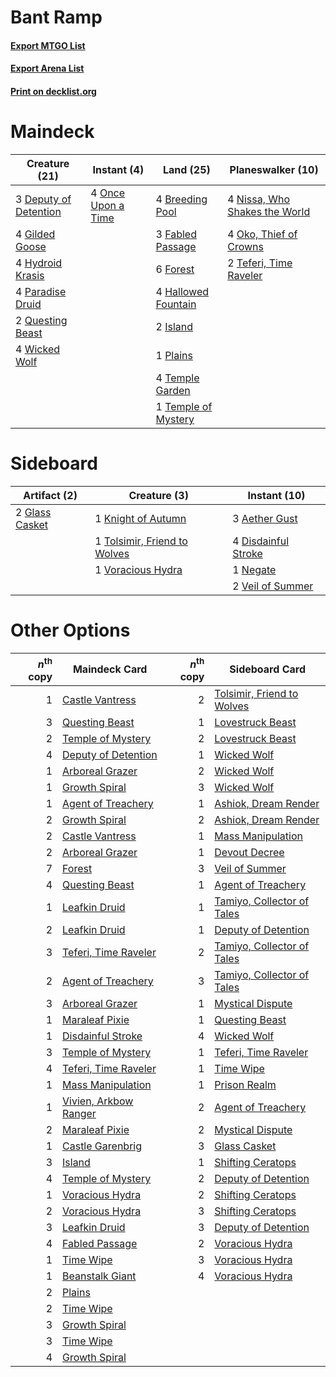 # Bant Ramp

#### [Export MTGO List](../collection/Bant%20Ramp/Bant%20Ramp.txt)
#### [Export Arena List](../collection/Bant%20Ramp/Bant%20Ramp_arena.txt)
#### [Print on decklist.org](http://decklist.org/?deckmain=4%09Breeding%20Pool%0A3%09Deputy%20of%20Detention%0A3%09Fabled%20Passage%0A6%09Forest%0A4%09Gilded%20Goose%0A4%09Hallowed%20Fountain%0A4%09Hydroid%20Krasis%0A2%09Island%0A4%09Nissa,%20Who%20Shakes%20the%20World%0A4%09Oko,%20Thief%20of%20Crowns%0A4%09Once%20Upon%20a%20Time%0A4%09Paradise%20Druid%0A1%09Plains%0A2%09Questing%20Beast%0A2%09Teferi,%20Time%20Raveler%0A4%09Temple%20Garden%0A1%09Temple%20of%20Mystery%0A4%09Wicked%20Wolf&deckside=3%09Aether%20Gust%0A4%09Disdainful%20Stroke%0A2%09Glass%20Casket%0A1%09Knight%20of%20Autumn%0A1%09Negate%0A1%09Tolsimir,%20Friend%20to%20Wolves%0A2%09Veil%20of%20Summer%0A1%09Voracious%20Hydra)
# Maindeck

|                                         Creature (21)                                          |                                         Instant (4)                                         |                                          Land (25)                                           |                                           Planeswalker (10)                                            |
|------------------------------------------------------------------------------------------------|---------------------------------------------------------------------------------------------|----------------------------------------------------------------------------------------------|--------------------------------------------------------------------------------------------------------|
|3 [Deputy of Detention](http://gatherer.wizards.com/Pages/Card/Details.aspx?multiverseid=457309)|4 [Once Upon a Time](http://gatherer.wizards.com/Pages/Card/Details.aspx?multiverseid=473131)|4 [Breeding Pool](http://gatherer.wizards.com/Pages/Card/Details.aspx?multiverseid=97088)     |4 [Nissa, Who Shakes the World](http://gatherer.wizards.com/Pages/Card/Details.aspx?multiverseid=461096)|
|4 [Gilded Goose](http://gatherer.wizards.com/Pages/Card/Details.aspx?multiverseid=473122)       |                                                                                             |3 [Fabled Passage](http://gatherer.wizards.com/Pages/Card/Details.aspx?multiverseid=473206)   |4 [Oko, Thief of Crowns](http://gatherer.wizards.com/Pages/Card/Details.aspx?multiverseid=473159)       |
|4 [Hydroid Krasis](http://gatherer.wizards.com/Pages/Card/Details.aspx?multiverseid=457327)     |                                                                                             |6 [Forest](http://gatherer.wizards.com/Pages/Card/Details.aspx?multiverseid=439860)           |2 [Teferi, Time Raveler](http://gatherer.wizards.com/Pages/Card/Details.aspx?multiverseid=461148)       |
|4 [Paradise Druid](http://gatherer.wizards.com/Pages/Card/Details.aspx?multiverseid=461098)     |                                                                                             |4 [Hallowed Fountain](http://gatherer.wizards.com/Pages/Card/Details.aspx?multiverseid=97071) |                                                                                                        |
|2 [Questing Beast](http://gatherer.wizards.com/Pages/Card/Details.aspx?multiverseid=473133)     |                                                                                             |2 [Island](http://gatherer.wizards.com/Pages/Card/Details.aspx?multiverseid=439857)           |                                                                                                        |
|4 [Wicked Wolf](http://gatherer.wizards.com/Pages/Card/Details.aspx?multiverseid=473143)        |                                                                                             |1 [Plains](http://gatherer.wizards.com/Pages/Card/Details.aspx?multiverseid=439856)           |                                                                                                        |
|                                                                                                |                                                                                             |4 [Temple Garden](http://gatherer.wizards.com/Pages/Card/Details.aspx?multiverseid=405112)    |                                                                                                        |
|                                                                                                |                                                                                             |1 [Temple of Mystery](http://gatherer.wizards.com/Pages/Card/Details.aspx?multiverseid=373571)|                                                                                                        |


# Sideboard

|                                      Artifact (2)                                       |                                             Creature (3)                                              |                                         Instant (10)                                         |
|-----------------------------------------------------------------------------------------|-------------------------------------------------------------------------------------------------------|----------------------------------------------------------------------------------------------|
|2 [Glass Casket](http://gatherer.wizards.com/Pages/Card/Details.aspx?multiverseid=472977)|1 [Knight of Autumn](http://gatherer.wizards.com/Pages/Card/Details.aspx?multiverseid=452933)          |3 [Aether Gust](http://gatherer.wizards.com/Pages/Card/Details.aspx?multiverseid=466796)      |
|                                                                                         |1 [Tolsimir, Friend to Wolves](http://gatherer.wizards.com/Pages/Card/Details.aspx?multiverseid=461151)|4 [Disdainful Stroke](http://gatherer.wizards.com/Pages/Card/Details.aspx?multiverseid=420705)|
|                                                                                         |1 [Voracious Hydra](http://gatherer.wizards.com/Pages/Card/Details.aspx?multiverseid=466954)           |1 [Negate](http://gatherer.wizards.com/Pages/Card/Details.aspx?multiverseid=423707)           |
|                                                                                         |                                                                                                       |2 [Veil of Summer](http://gatherer.wizards.com/Pages/Card/Details.aspx?multiverseid=466952)   |


# Other Options

|*n*<sup>th</sup> copy|                                         Maindeck Card                                          |*n*<sup>th</sup> copy|                                           Sideboard Card                                            |
|--------------------:|------------------------------------------------------------------------------------------------|--------------------:|-----------------------------------------------------------------------------------------------------|
|                    1|[Castle Vantress](http://gatherer.wizards.com/Pages/Card/Details.aspx?multiverseid=473204)      |                    2|[Tolsimir, Friend to Wolves](http://gatherer.wizards.com/Pages/Card/Details.aspx?multiverseid=461151)|
|                    3|[Questing Beast](http://gatherer.wizards.com/Pages/Card/Details.aspx?multiverseid=473133)       |                    1|[Lovestruck Beast](http://gatherer.wizards.com/Pages/Card/Details.aspx?multiverseid=473127)          |
|                    2|[Temple of Mystery](http://gatherer.wizards.com/Pages/Card/Details.aspx?multiverseid=373571)    |                    2|[Lovestruck Beast](http://gatherer.wizards.com/Pages/Card/Details.aspx?multiverseid=473127)          |
|                    4|[Deputy of Detention](http://gatherer.wizards.com/Pages/Card/Details.aspx?multiverseid=457309)  |                    1|[Wicked Wolf](http://gatherer.wizards.com/Pages/Card/Details.aspx?multiverseid=473143)               |
|                    1|[Arboreal Grazer](http://gatherer.wizards.com/Pages/Card/Details.aspx?multiverseid=461076)      |                    2|[Wicked Wolf](http://gatherer.wizards.com/Pages/Card/Details.aspx?multiverseid=473143)               |
|                    1|[Growth Spiral](http://gatherer.wizards.com/Pages/Card/Details.aspx?multiverseid=457322)        |                    3|[Wicked Wolf](http://gatherer.wizards.com/Pages/Card/Details.aspx?multiverseid=473143)               |
|                    1|[Agent of Treachery](http://gatherer.wizards.com/Pages/Card/Details.aspx?multiverseid=466797)   |                    1|[Ashiok, Dream Render](http://gatherer.wizards.com/Pages/Card/Details.aspx?multiverseid=461155)      |
|                    2|[Growth Spiral](http://gatherer.wizards.com/Pages/Card/Details.aspx?multiverseid=457322)        |                    2|[Ashiok, Dream Render](http://gatherer.wizards.com/Pages/Card/Details.aspx?multiverseid=461155)      |
|                    2|[Castle Vantress](http://gatherer.wizards.com/Pages/Card/Details.aspx?multiverseid=473204)      |                    1|[Mass Manipulation](http://gatherer.wizards.com/Pages/Card/Details.aspx?multiverseid=457186)         |
|                    2|[Arboreal Grazer](http://gatherer.wizards.com/Pages/Card/Details.aspx?multiverseid=461076)      |                    1|[Devout Decree](http://gatherer.wizards.com/Pages/Card/Details.aspx?multiverseid=466767)             |
|                    7|[Forest](http://gatherer.wizards.com/Pages/Card/Details.aspx?multiverseid=439860)               |                    3|[Veil of Summer](http://gatherer.wizards.com/Pages/Card/Details.aspx?multiverseid=466952)            |
|                    4|[Questing Beast](http://gatherer.wizards.com/Pages/Card/Details.aspx?multiverseid=473133)       |                    1|[Agent of Treachery](http://gatherer.wizards.com/Pages/Card/Details.aspx?multiverseid=466797)        |
|                    1|[Leafkin Druid](http://gatherer.wizards.com/Pages/Card/Details.aspx?multiverseid=466932)        |                    1|[Tamiyo, Collector of Tales](http://gatherer.wizards.com/Pages/Card/Details.aspx?multiverseid=461147)|
|                    2|[Leafkin Druid](http://gatherer.wizards.com/Pages/Card/Details.aspx?multiverseid=466932)        |                    1|[Deputy of Detention](http://gatherer.wizards.com/Pages/Card/Details.aspx?multiverseid=457309)       |
|                    3|[Teferi, Time Raveler](http://gatherer.wizards.com/Pages/Card/Details.aspx?multiverseid=461148) |                    2|[Tamiyo, Collector of Tales](http://gatherer.wizards.com/Pages/Card/Details.aspx?multiverseid=461147)|
|                    2|[Agent of Treachery](http://gatherer.wizards.com/Pages/Card/Details.aspx?multiverseid=466797)   |                    3|[Tamiyo, Collector of Tales](http://gatherer.wizards.com/Pages/Card/Details.aspx?multiverseid=461147)|
|                    3|[Arboreal Grazer](http://gatherer.wizards.com/Pages/Card/Details.aspx?multiverseid=461076)      |                    1|[Mystical Dispute](http://gatherer.wizards.com/Pages/Card/Details.aspx?multiverseid=473020)          |
|                    1|[Maraleaf Pixie](http://gatherer.wizards.com/Pages/Card/Details.aspx?multiverseid=473158)       |                    1|[Questing Beast](http://gatherer.wizards.com/Pages/Card/Details.aspx?multiverseid=473133)            |
|                    1|[Disdainful Stroke](http://gatherer.wizards.com/Pages/Card/Details.aspx?multiverseid=420705)    |                    4|[Wicked Wolf](http://gatherer.wizards.com/Pages/Card/Details.aspx?multiverseid=473143)               |
|                    3|[Temple of Mystery](http://gatherer.wizards.com/Pages/Card/Details.aspx?multiverseid=373571)    |                    1|[Teferi, Time Raveler](http://gatherer.wizards.com/Pages/Card/Details.aspx?multiverseid=461148)      |
|                    4|[Teferi, Time Raveler](http://gatherer.wizards.com/Pages/Card/Details.aspx?multiverseid=461148) |                    1|[Time Wipe](http://gatherer.wizards.com/Pages/Card/Details.aspx?multiverseid=461150)                 |
|                    1|[Mass Manipulation](http://gatherer.wizards.com/Pages/Card/Details.aspx?multiverseid=457186)    |                    1|[Prison Realm](http://gatherer.wizards.com/Pages/Card/Details.aspx?multiverseid=460953)              |
|                    1|[Vivien, Arkbow Ranger](http://gatherer.wizards.com/Pages/Card/Details.aspx?multiverseid=466953)|                    2|[Agent of Treachery](http://gatherer.wizards.com/Pages/Card/Details.aspx?multiverseid=466797)        |
|                    2|[Maraleaf Pixie](http://gatherer.wizards.com/Pages/Card/Details.aspx?multiverseid=473158)       |                    2|[Mystical Dispute](http://gatherer.wizards.com/Pages/Card/Details.aspx?multiverseid=473020)          |
|                    1|[Castle Garenbrig](http://gatherer.wizards.com/Pages/Card/Details.aspx?multiverseid=473202)     |                    3|[Glass Casket](http://gatherer.wizards.com/Pages/Card/Details.aspx?multiverseid=472977)              |
|                    3|[Island](http://gatherer.wizards.com/Pages/Card/Details.aspx?multiverseid=439857)               |                    1|[Shifting Ceratops](http://gatherer.wizards.com/Pages/Card/Details.aspx?multiverseid=466948)         |
|                    4|[Temple of Mystery](http://gatherer.wizards.com/Pages/Card/Details.aspx?multiverseid=373571)    |                    2|[Deputy of Detention](http://gatherer.wizards.com/Pages/Card/Details.aspx?multiverseid=457309)       |
|                    1|[Voracious Hydra](http://gatherer.wizards.com/Pages/Card/Details.aspx?multiverseid=466954)      |                    2|[Shifting Ceratops](http://gatherer.wizards.com/Pages/Card/Details.aspx?multiverseid=466948)         |
|                    2|[Voracious Hydra](http://gatherer.wizards.com/Pages/Card/Details.aspx?multiverseid=466954)      |                    3|[Shifting Ceratops](http://gatherer.wizards.com/Pages/Card/Details.aspx?multiverseid=466948)         |
|                    3|[Leafkin Druid](http://gatherer.wizards.com/Pages/Card/Details.aspx?multiverseid=466932)        |                    3|[Deputy of Detention](http://gatherer.wizards.com/Pages/Card/Details.aspx?multiverseid=457309)       |
|                    4|[Fabled Passage](http://gatherer.wizards.com/Pages/Card/Details.aspx?multiverseid=473206)       |                    2|[Voracious Hydra](http://gatherer.wizards.com/Pages/Card/Details.aspx?multiverseid=466954)           |
|                    1|[Time Wipe](http://gatherer.wizards.com/Pages/Card/Details.aspx?multiverseid=461150)            |                    3|[Voracious Hydra](http://gatherer.wizards.com/Pages/Card/Details.aspx?multiverseid=466954)           |
|                    1|[Beanstalk Giant](http://gatherer.wizards.com/Pages/Card/Details.aspx?multiverseid=473111)      |                    4|[Voracious Hydra](http://gatherer.wizards.com/Pages/Card/Details.aspx?multiverseid=466954)           |
|                    2|[Plains](http://gatherer.wizards.com/Pages/Card/Details.aspx?multiverseid=439856)               |                     |                                                                                                     |
|                    2|[Time Wipe](http://gatherer.wizards.com/Pages/Card/Details.aspx?multiverseid=461150)            |                     |                                                                                                     |
|                    3|[Growth Spiral](http://gatherer.wizards.com/Pages/Card/Details.aspx?multiverseid=457322)        |                     |                                                                                                     |
|                    3|[Time Wipe](http://gatherer.wizards.com/Pages/Card/Details.aspx?multiverseid=461150)            |                     |                                                                                                     |
|                    4|[Growth Spiral](http://gatherer.wizards.com/Pages/Card/Details.aspx?multiverseid=457322)        |                     |                                                                                                     |

